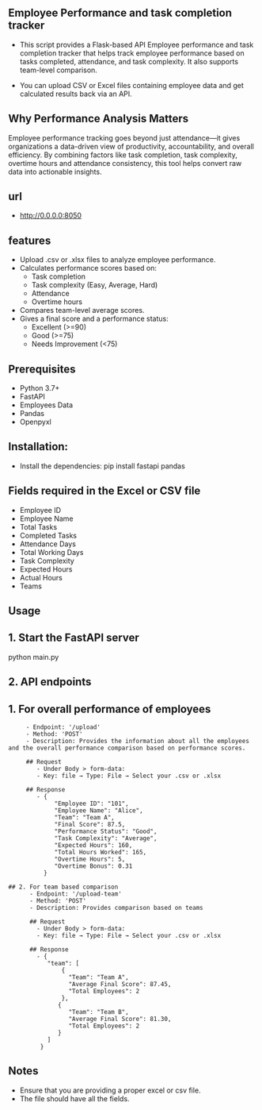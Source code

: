 ## Employee Performance and task completion tracker

- This script provides a Flask-based API Employee performance and task completion tracker that helps track employee performance 
  based on tasks completed, attendance, and task complexity. It also supports team-level comparison.

- You can upload CSV or Excel files containing employee data and get calculated results back via an API.

## Why Performance Analysis Matters
Employee performance tracking goes beyond just attendance—it gives organizations a data-driven view of productivity, accountability, and overall efficiency. 
By combining factors like task completion, task complexity, overtime hours and attendance consistency, this tool helps convert raw data into actionable insights.

## url

- http://0.0.0.0:8050

## features

- Upload .csv or .xlsx files to analyze employee performance.
- Calculates performance scores based on:
    - Task completion
    - Task complexity (Easy, Average, Hard)
    - Attendance
    - Overtime hours
- Compares team-level average scores.
- Gives a final score and a performance status:
    - Excellent (>=90)
    - Good (>=75)
    - Needs Improvement (<75)

## Prerequisites

- Python 3.7+
- FastAPI
- Employees Data
- Pandas
- Openpyxl

## Installation:
- Install the dependencies:
   pip install fastapi pandas

## Fields required in the Excel or CSV file
   - Employee ID
   - Employee Name
   - Total Tasks
   - Completed Tasks
   - Attendance Days
   - Total Working Days
   - Task Complexity
   - Expected Hours
   - Actual Hours
   - Teams

## Usage

## 1. Start the FastAPI server
python main.py

## 2. API endpoints
  ## 1. For overall performance of employees 
         - Endpoint: '/upload'
         - Method: 'POST'
         - Description: Provides the information about all the employees and the overall performance comparison based on performance scores.
         
         ## Request
            - Under Body > form-data:
            - Key: file → Type: File → Select your .csv or .xlsx

         ## Response
            - {
                 "Employee ID": "101",
                 "Employee Name": "Alice",
                 "Team": "Team A",
                 "Final Score": 87.5,
                 "Performance Status": "Good",
                 "Task Complexity": "Average",
                 "Expected Hours": 160,
                 "Total Hours Worked": 165,
                 "Overtime Hours": 5,
                 "Overtime Bonus": 0.31
              }
 
    ## 2. For team based comparison
          - Endpoint: '/upload-team'
          - Method: 'POST'
          - Description: Provides comparison based on teams
     
          ## Request
            - Under Body > form-data:
            - Key: file → Type: File → Select your .csv or .xlsx

          ## Response
            - {
               "team": [
                   {
                     "Team": "Team A",
                     "Average Final Score": 87.45,
                     "Total Employees": 2
                   },
                  {
                     "Team": "Team B",
                     "Average Final Score": 81.30,
                     "Total Employees": 2
                  }
               ]
             }

## Notes
- Ensure that you are providing a proper excel or csv file.
- The file should have all the fields.


